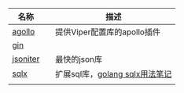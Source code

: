 



| 名称                                           |      | 描述                                                         |
| ---------------------------------------------- | ---- | ------------------------------------------------------------ |
| [agollo](https://github.com/shima-park/agollo) |      | 提供Viper配置库的apollo插件                                  |
| [gin](https://github.com/gin-gonic/gin)        |      |                                                              |
| [jsoniter](http://jsoniter.com/)               |      | 最快的json库                                                 |
| [sqlx](https://github.com/jmoiron/sqlx)        |      | 扩展sql库，[golang sqlx用法笔记](https://blog.csdn.net/westhod/article/details/81205758) |
|                                                |      |                                                              |


